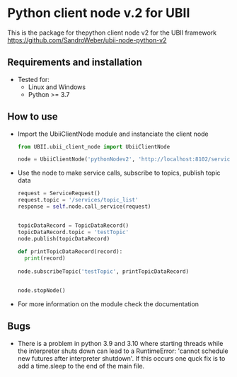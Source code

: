 # Python client node v.2 for UBII
This is the package for thepython client node v2 for the UBII framework https://github.com/SandroWeber/ubii-node-python-v2

## Requirements and installation

- Tested for:
  - Linux and Windows
  - Python >= 3.7


## How to use 
- Import the UbiiClientNode module and instanciate the client node 
    ```python
  from UBII.ubii_client_node import UbiiClientNode
  
  node = UbiiClientNode('pythonNodev2', 'http://localhost:8102/services/binary', 'ws://localhost:8104')
 
- Use the node to make service calls, subscribe to topics, publish topic data 
  ```python
  request = ServiceRequest()
  request.topic = '/services/topic_list'
  response = self.node.call_service(request)
  
  
  topicDataRecord = TopicDataRecord()
  topicDataRecord.topic = 'testTopic'
  node.publish(topicDataRecord)
   
  def printTopicDataRecord(record):
    print(record)
   
  node.subscribeTopic('testTopic', printTopicDataRecord)
  
  
  node.stopNode()
  ```
- For more information on the module check the documentation

## Bugs

- There is a problem in python 3.9 and 3.10 where starting threads while the interpreter shuts down can lead to a RuntimeError: 'cannot schedule new futures after interpreter shutdown'. If this occurs one quck fix is to add a time.sleep to the end of the main file.